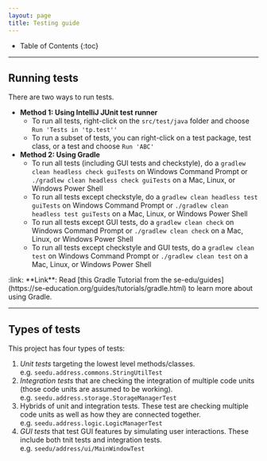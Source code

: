 ```yaml
---
layout: page
title: Testing guide
---
```


* Table of Contents
{:toc}

--------------------------------------------------------------------------------------------------------------------

## Running tests

There are two ways to run tests.

* **Method 1: Using IntelliJ JUnit test runner**
  * To run all tests, right-click on the `src/test/java` folder and choose `Run 'Tests in 'tp.test''`
  * To run a subset of tests, you can right-click on a test package,
    test class, or a test and choose `Run 'ABC'`
* **Method 2: Using Gradle**
  * To run all tests (including GUI tests and checkstyle), do a `gradlew clean headless check guiTests` on Windows Command Prompt or `./gradlew clean headless check guiTests` on a Mac, Linux, or Windows Power Shell
  * To run all tests except checkstyle, do a `gradlew clean headless test guiTests` on Windows Command Prompt or `./gradlew clean headless test guiTests` on a Mac, Linux, or Windows Power Shell
  * To run all tests except GUI tests, do a `gradlew clean check` on Windows Command Prompt or `./gradlew clean check` on a Mac, Linux, or Windows Power Shell
  * To run all tests except checkstyle and GUI tests, do a `gradlew clean test` on Windows Command Prompt or `./gradlew clean test` on a Mac, Linux, or Windows Power Shell

<div markdown="span" class="alert alert-secondary">:link: **Link**: Read [this Gradle Tutorial from the se-edu/guides](https://se-education.org/guides/tutorials/gradle.html) to learn more about using Gradle.
</div>

--------------------------------------------------------------------------------------------------------------------

## Types of tests

This project has four types of tests:

1. *Unit tests* targeting the lowest level methods/classes.<br>
   e.g. `seedu.address.commons.StringUtilTest`
1. *Integration tests* that are checking the integration of multiple code units (those code units are assumed to be working).<br>
   e.g. `seedu.address.storage.StorageManagerTest`
1. Hybrids of unit and integration tests. These test are checking multiple code units as well as how they are connected together.<br>
   e.g. `seedu.address.logic.LogicManagerTest`
1. *GUI tests* that test GUI features by simulating user interactions. These  include both tnit tests and integration tests.<br>
    e.g. `seedu/address/ui/MainWindowTest`
